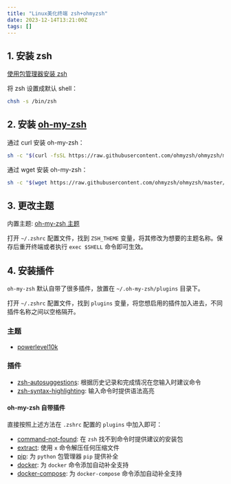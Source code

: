 ```yaml
---
title: "Linux美化终端 zsh+ohmyzsh"
date: 2023-12-14T13:21:00Z
tags: []
---
```


## 1. 安装 zsh

[使用包管理器安装 zsh](https://github.com/ohmyzsh/ohmyzsh/wiki/Installing-ZSH)

将 zsh 设置成默认 shell：

```bash
chsh -s /bin/zsh
```

## 2. 安装 [oh-my-zsh](https://ohmyz.sh/)

通过 curl 安装 oh-my-zsh：

```bash
sh -c "$(curl -fsSL https://raw.githubusercontent.com/ohmyzsh/ohmyzsh/master/tools/install.sh)"
```

通过 wget 安装 oh-my-zsh：

```bash
sh -c "$(wget https://raw.githubusercontent.com/ohmyzsh/ohmyzsh/master/tools/install.sh -O -)"
```

## 3. 更改主题

内置主题: [oh-my-zsh 主题](https://github.com/ohmyzsh/ohmyzsh/wiki/Themes)

打开 `~/.zshrc` 配置文件，找到 `ZSH_THEME` 变量，将其修改为想要的主题名称。保存后重开终端或者执行 `exec $SHELL` 命令即可生效。

## 4. 安装插件

`oh-my-zsh` 默认自带了很多插件，放置在 `~/.oh-my-zsh/plugins` 目录下。

打开 `~/.zshrc` 配置文件，找到 `plugins` 变量，将您想启用的插件加入进去，不同插件名称之间以空格隔开。

### 主题

* [powerlevel10k](https://github.com/romkatv/powerlevel10k)

### 插件

* [zsh-autosuggestions](https://github.com/zsh-users/zsh-autosuggestions): 根据历史记录和完成情况在您输入时建议命令
* [zsh-syntax-highlighting](https://github.com/zsh-users/zsh-syntax-highlighting): 输入命令时提供语法高亮

#### oh-my-zsh 自带插件

直接按照上述方法在 `.zshrc` 配置的 `plugins` 中加入即可：

* [command-not-found](https://github.com/ohmyzsh/ohmyzsh/tree/master/plugins/command-not-found): 在 `zsh` 找不到命令时提供建议的安装包
* [extract](https://github.com/ohmyzsh/ohmyzsh/tree/master/plugins/extract): 使用 `x` 命令解压任何压缩文件
* [pip](https://github.com/ohmyzsh/ohmyzsh/tree/master/plugins/pip): 为 `python` 包管理器 `pip` 提供补全
* [docker](https://github.com/ohmyzsh/ohmyzsh/tree/master/plugins/docker): 为 `docker` 命令添加自动补全支持
* [docker-compose](https://github.com/ohmyzsh/ohmyzsh/tree/master/plugins/docker-compose): 为 `docker-compose` 命令添加自动补全支持